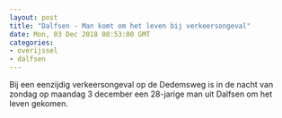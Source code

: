 ```yaml
---
layout: post
title: "Dalfsen - Man komt om het leven bij verkeersongeval"
date: Mon, 03 Dec 2018 08:53:00 GMT
categories: 
- overijssel 
- dalfsen 
---
```


Bij een eenzijdig verkeersongeval op de Dedemsweg is in de nacht van zondag op maandag 3 december een 28-jarige man uit Dalfsen om het leven gekomen.
